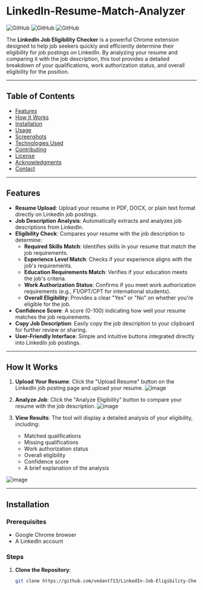 # LinkedIn-Resume-Match-Analyzer

![GitHub](https://img.shields.io/badge/license-MIT-blue)
![GitHub](https://img.shields.io/badge/version-1.0-green)
![GitHub](https://img.shields.io/badge/contributions-welcome-brightgreen)

The **LinkedIn Job Eligibility Checker** is a powerful Chrome extension designed to help job seekers quickly and efficiently determine their eligibility for job postings on LinkedIn. By analyzing your resume and comparing it with the job description, this tool provides a detailed breakdown of your qualifications, work authorization status, and overall eligibility for the position.

---

## Table of Contents

- [Features](#features)
- [How It Works](#how-it-works)
- [Installation](#installation)
- [Usage](#usage)
- [Screenshots](#screenshots)
- [Technologies Used](#technologies-used)
- [Contributing](#contributing)
- [License](#license)
- [Acknowledgments](#acknowledgments)
- [Contact](#contact)

---

## Features

- **Resume Upload**: Upload your resume in PDF, DOCX, or plain text format directly on LinkedIn job postings.
- **Job Description Analysis**: Automatically extracts and analyzes job descriptions from LinkedIn.
- **Eligibility Check**: Compares your resume with the job description to determine:
  - **Required Skills Match**: Identifies skills in your resume that match the job requirements.
  - **Experience Level Match**: Checks if your experience aligns with the job's requirements.
  - **Education Requirements Match**: Verifies if your education meets the job's criteria.
  - **Work Authorization Status**: Confirms if you meet work authorization requirements (e.g., F1/OPT/CPT for international students).
  - **Overall Eligibility**: Provides a clear "Yes" or "No" on whether you're eligible for the job.
- **Confidence Score**: A score (0-100) indicating how well your resume matches the job requirements.
- **Copy Job Description**: Easily copy the job description to your clipboard for further review or sharing.
- **User-Friendly Interface**: Simple and intuitive buttons integrated directly into LinkedIn job postings.

---

## How It Works

1. **Upload Your Resume**: Click the "Upload Resume" button on the LinkedIn job posting page and upload your resume.
![image](https://github.com/user-attachments/assets/282965c0-350d-454a-a90e-ba8ca5b4378f)

2. **Analyze Job**: Click the "Analyze Eligibility" button to compare your resume with the job description.
![image](https://github.com/user-attachments/assets/353b0340-c519-493c-bd9c-ffe285496372)

3. **View Results**: The tool will display a detailed analysis of your eligibility, including:
   - Matched qualifications
   - Missing qualifications
   - Work authorization status
   - Overall eligibility
   - Confidence score
   - A brief explanation of the analysis

![image](https://github.com/user-attachments/assets/1d4c2290-783f-4368-b98c-2345724ac01d)

---

## Installation

### Prerequisites

- Google Chrome browser
- A LinkedIn account

### Steps

1. **Clone the Repository**:
   ```bash
   git clone https://github.com/vedant713/LinkedIn-Job-Eligibility-Checker.git
